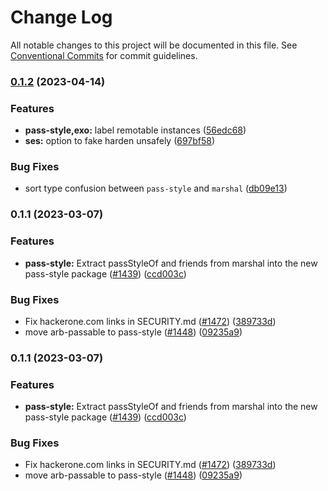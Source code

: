 # Change Log

All notable changes to this project will be documented in this file.
See [Conventional Commits](https://conventionalcommits.org) for commit guidelines.

### [0.1.2](https://github.com/endojs/endo/compare/@endo/pass-style@0.1.1...@endo/pass-style@0.1.2) (2023-04-14)

### Features

- **pass-style,exo:** label remotable instances ([56edc68](https://github.com/endojs/endo/commit/56edc68444ac3e0d94d43028bc7d53fe804bb332))
- **ses:** option to fake harden unsafely ([697bf58](https://github.com/endojs/endo/commit/697bf5855e4a6578db4cbca40bfeca253a6a2cfe))

### Bug Fixes

- sort type confusion between `pass-style` and `marshal` ([db09e13](https://github.com/endojs/endo/commit/db09e13463806b4524951cd694272243958a7182))

### 0.1.1 (2023-03-07)

### Features

- **pass-style:** Extract passStyleOf and friends from marshal into the new pass-style package ([#1439](https://github.com/endojs/endo/issues/1439)) ([ccd003c](https://github.com/endojs/endo/commit/ccd003c96f3d969d919104118d8a34b3c1126aef))

### Bug Fixes

- Fix hackerone.com links in SECURITY.md ([#1472](https://github.com/endojs/endo/issues/1472)) ([389733d](https://github.com/endojs/endo/commit/389733dbc7a74992f909c38d27ea7e8e68623959))
- move arb-passable to pass-style ([#1448](https://github.com/endojs/endo/issues/1448)) ([09235a9](https://github.com/endojs/endo/commit/09235a9a339229636fb37b4483ccddbe3b60d5ee))

### 0.1.1 (2023-03-07)

### Features

- **pass-style:** Extract passStyleOf and friends from marshal into the new pass-style package ([#1439](https://github.com/endojs/endo/issues/1439)) ([ccd003c](https://github.com/endojs/endo/commit/ccd003c96f3d969d919104118d8a34b3c1126aef))

### Bug Fixes

- Fix hackerone.com links in SECURITY.md ([#1472](https://github.com/endojs/endo/issues/1472)) ([389733d](https://github.com/endojs/endo/commit/389733dbc7a74992f909c38d27ea7e8e68623959))
- move arb-passable to pass-style ([#1448](https://github.com/endojs/endo/issues/1448)) ([09235a9](https://github.com/endojs/endo/commit/09235a9a339229636fb37b4483ccddbe3b60d5ee))
